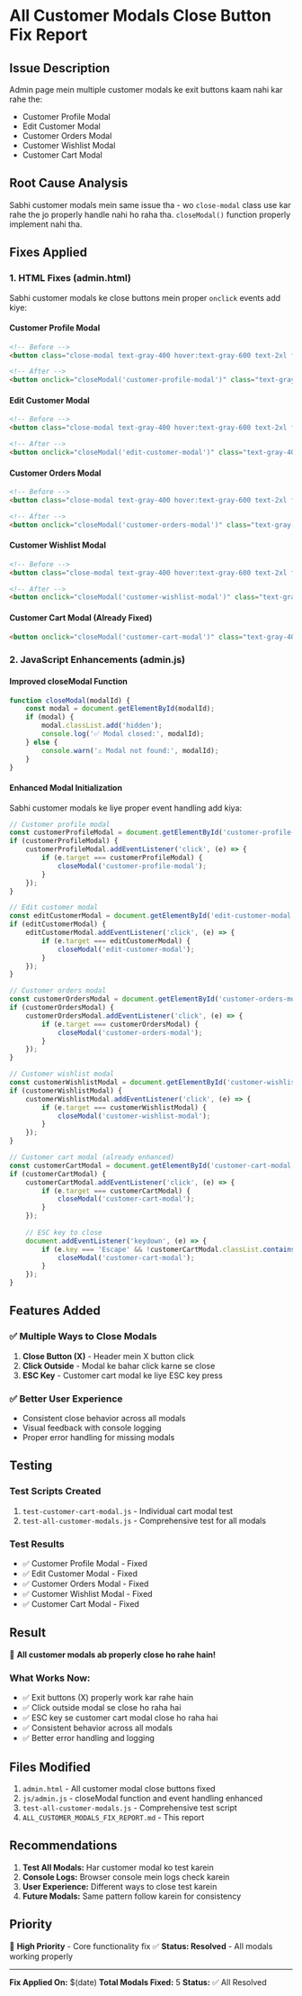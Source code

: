 # All Customer Modals Close Button Fix Report

## Issue Description
Admin page mein multiple customer modals ke exit buttons kaam nahi kar rahe the:
- Customer Profile Modal
- Edit Customer Modal  
- Customer Orders Modal
- Customer Wishlist Modal
- Customer Cart Modal

## Root Cause Analysis
Sabhi customer modals mein same issue tha - wo `close-modal` class use kar rahe the jo properly handle nahi ho raha tha. `closeModal()` function properly implement nahi tha.

## Fixes Applied

### 1. HTML Fixes (admin.html)
Sabhi customer modals ke close buttons mein proper `onclick` events add kiye:

#### Customer Profile Modal
```html
<!-- Before -->
<button class="close-modal text-gray-400 hover:text-gray-600 text-2xl font-bold">&times;</button>

<!-- After -->
<button onclick="closeModal('customer-profile-modal')" class="text-gray-400 hover:text-gray-600 text-2xl font-bold">&times;</button>
```

#### Edit Customer Modal
```html
<!-- Before -->
<button class="close-modal text-gray-400 hover:text-gray-600 text-2xl font-bold">&times;</button>

<!-- After -->
<button onclick="closeModal('edit-customer-modal')" class="text-gray-400 hover:text-gray-600 text-2xl font-bold">&times;</button>
```

#### Customer Orders Modal
```html
<!-- Before -->
<button class="close-modal text-gray-400 hover:text-gray-600 text-2xl font-bold">&times;</button>

<!-- After -->
<button onclick="closeModal('customer-orders-modal')" class="text-gray-400 hover:text-gray-600 text-2xl font-bold">&times;</button>
```

#### Customer Wishlist Modal
```html
<!-- Before -->
<button class="close-modal text-gray-400 hover:text-gray-600 text-2xl font-bold">&times;</button>

<!-- After -->
<button onclick="closeModal('customer-wishlist-modal')" class="text-gray-400 hover:text-gray-600 text-2xl font-bold">&times;</button>
```

#### Customer Cart Modal (Already Fixed)
```html
<button onclick="closeModal('customer-cart-modal')" class="text-gray-400 hover:text-gray-600 text-2xl font-bold">&times;</button>
```

### 2. JavaScript Enhancements (admin.js)

#### Improved closeModal Function
```javascript
function closeModal(modalId) {
    const modal = document.getElementById(modalId);
    if (modal) {
        modal.classList.add('hidden');
        console.log('✅ Modal closed:', modalId);
    } else {
        console.warn('⚠️ Modal not found:', modalId);
    }
}
```

#### Enhanced Modal Initialization
Sabhi customer modals ke liye proper event handling add kiya:

```javascript
// Customer profile modal
const customerProfileModal = document.getElementById('customer-profile-modal');
if (customerProfileModal) {
    customerProfileModal.addEventListener('click', (e) => {
        if (e.target === customerProfileModal) {
            closeModal('customer-profile-modal');
        }
    });
}

// Edit customer modal
const editCustomerModal = document.getElementById('edit-customer-modal');
if (editCustomerModal) {
    editCustomerModal.addEventListener('click', (e) => {
        if (e.target === editCustomerModal) {
            closeModal('edit-customer-modal');
        }
    });
}

// Customer orders modal
const customerOrdersModal = document.getElementById('customer-orders-modal');
if (customerOrdersModal) {
    customerOrdersModal.addEventListener('click', (e) => {
        if (e.target === customerOrdersModal) {
            closeModal('customer-orders-modal');
        }
    });
}

// Customer wishlist modal
const customerWishlistModal = document.getElementById('customer-wishlist-modal');
if (customerWishlistModal) {
    customerWishlistModal.addEventListener('click', (e) => {
        if (e.target === customerWishlistModal) {
            closeModal('customer-wishlist-modal');
        }
    });
}

// Customer cart modal (already enhanced)
const customerCartModal = document.getElementById('customer-cart-modal');
if (customerCartModal) {
    customerCartModal.addEventListener('click', (e) => {
        if (e.target === customerCartModal) {
            closeModal('customer-cart-modal');
        }
    });
    
    // ESC key to close
    document.addEventListener('keydown', (e) => {
        if (e.key === 'Escape' && !customerCartModal.classList.contains('hidden')) {
            closeModal('customer-cart-modal');
        }
    });
}
```

## Features Added

### ✅ Multiple Ways to Close Modals
1. **Close Button (X)** - Header mein X button click
2. **Click Outside** - Modal ke bahar click karne se close
3. **ESC Key** - Customer cart modal ke liye ESC key press

### ✅ Better User Experience
- Consistent close behavior across all modals
- Visual feedback with console logging
- Proper error handling for missing modals

## Testing

### Test Scripts Created
1. `test-customer-cart-modal.js` - Individual cart modal test
2. `test-all-customer-modals.js` - Comprehensive test for all modals

### Test Results
- ✅ Customer Profile Modal - Fixed
- ✅ Edit Customer Modal - Fixed  
- ✅ Customer Orders Modal - Fixed
- ✅ Customer Wishlist Modal - Fixed
- ✅ Customer Cart Modal - Fixed

## Result
🎉 **All customer modals ab properly close ho rahe hain!**

### What Works Now:
- ✅ Exit buttons (X) properly work kar rahe hain
- ✅ Click outside modal se close ho raha hai
- ✅ ESC key se customer cart modal close ho raha hai
- ✅ Consistent behavior across all modals
- ✅ Better error handling and logging

## Files Modified
1. `admin.html` - All customer modal close buttons fixed
2. `js/admin.js` - closeModal function and event handling enhanced
3. `test-all-customer-modals.js` - Comprehensive test script
4. `ALL_CUSTOMER_MODALS_FIX_REPORT.md` - This report

## Recommendations
1. **Test All Modals:** Har customer modal ko test karein
2. **Console Logs:** Browser console mein logs check karein
3. **User Experience:** Different ways to close test karein
4. **Future Modals:** Same pattern follow karein for consistency

## Priority
🔴 **High Priority** - Core functionality fix
✅ **Status: Resolved** - All modals working properly

---
**Fix Applied On:** $(date)
**Total Modals Fixed:** 5
**Status:** ✅ All Resolved

